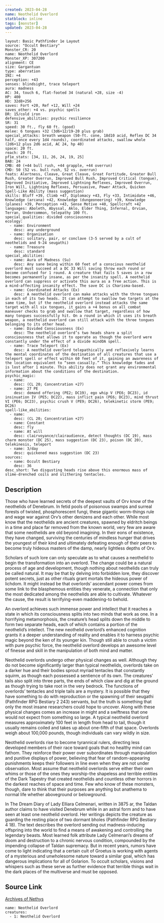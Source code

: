 ```yaml
---
created: 2023-04-28
name: Neothelid Overlord
statblock: inline
tags: [monster]
updated: 2023-04-28
---
```

```statblock
layout: Basic Pathfinder 1e Layout
source: "Occult Bestiary"
Monster_CR: 20
name: Neothelid Overlord
Monster_XP: 307200
alignment: CE
size: Gargantuan
type: aberration
INI: +4
perception: +43
senses: blindsight, trace teleport
aura: madness
AC: 34, touch 6, flat-footed 34 (natural +28, size -4)
HP: 400
HD: 32d8+256
saves: Fort +20, Ref +12, Will +24
saves_other: +4 vs. psychic spells
DR: 15/cold iron
defensive_abilities: psychic resilience
SR: 31
speed: 30 ft., fly 60 ft. (good)
melee: 6 tongues +32 (3d6+12/19-20 plus grab)
special_attacks: breath weapon (50-ft. cone, 18d10 acid, Reflex DC 34 half, once every 1d4 rounds), coordinated attacks, swallow whole (2d6+12 plus 2d6 acid, AC 24, hp 40)
space: 20 ft.
reach: 20 ft.
pf1e_stats: [34, 11, 26, 24, 19, 25]
BAB: 24
CMB: 40 (+44 bull rush, +44 grapple, +44 overrun)
CMD: 50 (52 vs. bull rush, 52 vs. overrun)
feats: Alertness, Cleave, Great Cleave, Great Fortitude, Greater Bull Rush, Greater Overrun, Improved Bull Rush, Improved Critical (tongue), Improved Initiative, Improved Lightning Reflexes, Improved Overrun, Iron Will, Lightning Reflexes, Persuasive, Power Attack, Quicken Spell-Like Ability (mass suggestion)
skills: Bluff +39, Climb +47, Diplomacy +43, Fly +33, Intimidate +46, Knowledge (arcana) +42, Knowledge (dungeoneering) +39, Knowledge (planes) +39, Perception +43, Sense Motive +40, Spellcraft +42
languages: Aboleth, Abyssal, Aklo, Elder Thing, Infernal, Orvian, Terran, Undercommon, telepathy 100 ft.
special_qualities: divided consciousness
ecology:
  - name: Environment
    desc: any underground
  - name: Organisation
    desc: solitary, pair, or conclave (3-5 served by a cult of neothelids and 9-24 seugathi)
  - name: Treasure
    desc: standard
special_abilities:
  - name: Aura of Madness (Su)
    desc: Any sane being within 60 feet of a conscious neothelid overlord must succeed at a DC 33 Will saving throw each round or become confused for 1 round. A creature that fails 5 saves in a row becomes permanently insane, as per the insanity spell. A neothelid overlord can suppress or activate this aura as a free action. This is a mind-affecting insanity effect. The save DC is Charisma-based.
  - name: Coordinated Attacks (Ex)
    desc: A neothelid overlord can make attacks with the three tongues in each of its two heads. It can attempt to swallow two targets at the same time, but if the neothelid overlord instead attacks the same target with all six tongues, it gains a +4 bonus on all combat maneuver checks to grab and swallow that target, regardless of how many tongues successfully hit. On a round in which it uses its breath weapon, a neothelid overlord can still attack with the three tongues belonging to its other head.
  - name: Divided Consciousness (Ex)
    desc: The neothelid overlord’s two heads share a split consciousness that allows it to operate as though the overlord were constantly under the effect of a divide mindOA spell.
  - name: Trace Teleport (Ex)
    desc: A neothelid overlord telepathically and reflexively learns the mental coordinates of the destination of all creatures that use a teleport spell or effect within 60 feet of it, gaining an awareness of the location equivalent to “seen casually.” This knowledge fades and is lost after 1 minute. This ability does not grant any environmental information about the conditions of the destination.
psychic_magic:
  - name:
    desc: (CL 20; Concentration +27)
  - name: 27 PE
    desc: demand offering (PE2; DC19), ego whip V (PE6; DC23), id insinuation IV (PE5; DC22), mass inflict pain (PE6; DC23), mind thrust VI (PE6; DC23), psychic crush V (PE9; DC26), telekinetic storm (PE9; DC26)
spell-like_abilities:
  - name:
    desc: (CL 20; Concentration +27)
  - name: Constant
    desc: fly
  - name: At will
    desc: clairvoyance/clairaudience, detect thoughts (DC 19), mass charm monster (DC 25), mass suggestion (DC 23), poison (DC 20), telekinesis, teleport
  - name: 3/day
    desc: quickened mass suggestion (DC 23)
sources:
  - name: Occult Bestiary
    desc: 36
desc_short: Two disgusting heads rise above this enormous mass of slime-drenched coils and slithering tentacles.
```
## Description
Those who have learned secrets of the deepest vaults of Orv know of the neothelids of Denebrum. In fetid pools of poisonous swamps and surreal forests of twisted, phosphorescent fungi, these gigantic worm-things rule and wage war against Orv’s other denizens and each other. While most know that the neothelids are ancient creatures, spawned by eldritch beings in a time and place far removed from the known world, very few are aware that some neothelids are old beyond imagining. In their eons of existence, they have changed, surviving the centuries of mindless hunger that drives the youngest of their kind and ultimately defeating enough of their peers to become truly hideous masters of the damp, nearly lightless depths of Orv.

Scholars of such lore can only speculate as to what causes a neothelid to begin the transformation into an overlord. The change could be a natural process of age and development, though nothing about neothelids can truly be called natural. It may be that by delving into forbidden lore, they discover potent secrets, just as other rituals grant mortals the hideous power of lichdom. It might instead be that overlords’ ascendant power comes from some link to the blasphemous entities they venerate, a connection that only the most dedicated among the neothelids are able to cultivate. Whatever the cause, the result is terrifying-even maddening-to behold.

An overlord achieves such immense power and intellect that it reaches a state in which its consciousness splits into two minds that work as one. In a horrifying metamorphosis, the creature’s head splits down the middle to form two separate heads, each of which contains a portion of the neothelid’s intellect. The new neothelid overlord’s enhanced cognition grants it a deeper understanding of reality and enables it to harness psychic magic beyond the ken of its younger kin. Though still able to crush a victim with pure psychic force, the neothelid overlord develops an awesome level of finesse and skill in the manipulation of both mind and matter.

Neothelid overlords undergo other physical changes as well. Although they do not become significantly larger than typical neothelids, overlords take on a darker hue and their bodies sprout myriad tentacles that constantly squirm, as though each possessed a sentience of its own. The creatures’ tails also split into three parts, the ends of which claw and dig at the ground as though trying to take root in the very bedrock. The functions of overlords’ tentacles and triple tails are a mystery. It is possible that they have something to do with reproduction or the spawning of their seugathi (Pathfinder RPG Bestiary 2 243) servants, but the truth is something that only the most insane researchers could hope to uncover. Along with these physical changes comes an increase in might and a swiftness that one would not expect from something so large. A typical neothelid overlord measures approximately 100 feet in length from head to tail, though it usually remains coiled and takes up about one-fifth of that space. Overlords weigh about 100,000 pounds, though individuals can vary wildly in size.

Neothelid overlords rise to become tyrannical rulers, directing less developed members of their race toward goals that no healthy mind can fathom. They reinforce their power over subordinates through manipulation and punitive displays of power, believing that fear of random-appearing punishments keeps their followers in line even when they are not under observation. Most assume that neothelid overlords serve either their own whims or those of the ones they worship-the shapeless and terrible entities of the Dark Tapestry that created neothelids and countless other horrors in the darkest reaches of space and time. Few who know of these monsters, though, dare to think that their purposes are anything but anathema to normal life whether aboveground or belowground.

In The Dream Diary of Lady Elliara Celmenari, written in 3875 ar, the Taldan author claims to have visited Denebrum while in an astral form and to have seen at least one neothelid overlord. Her writings depicts the creature as guarding the resting place of two dormant bholes (Pathfinder RPG Bestiary 4 18). The text describes the overlord sending out madness-inducing offspring into the world to find a means of awakening and controlling the legendary beasts. Most learned folk attribute Lady Celmenari’s dreams of doom and destruction to a chronic nervous condition, compounded by the impending collapse of Taldan supremacy. But in recent years, rumors have come to light indicating that a certain cult of Groetus is working with agents of a mysterious and unwholesome nature toward a similar goal, which has dangerous implications for all of Golarion. To occult scholars, visions and whispers such as these serve as further evidence that terrible things wait in the dark places of the multiverse and must be opposed.
## Source Link
[Archives of Nethys](https://aonprd.com/MonsterDisplay.aspx?ItemName=Neothelid%20Overlord)
```encounter-table
name: Neothelid Overlord
creatures:
  - 1: Neothelid Overlord
```
